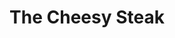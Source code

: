 ---
pid: RS80
title: The Cheesy Steak
location_transcription: South-east Philly
zipcode: '30307'
outside_phl: 'Atlanta GA '
neighborhood: 
age: '12'
age_range: 6-13
instagram: 
image_file_name: RS_80.jpg
proposal_transcription: A huge cheese steak
topic: Food,Philadelphia
topic_summary: 0, 0
type: Other No Form
keywords_other: 
credit: Sam D-W
image_labels: 
twitter: 
facebook: 
permalink: "/monuments/rs80/"
layout: item-page
---